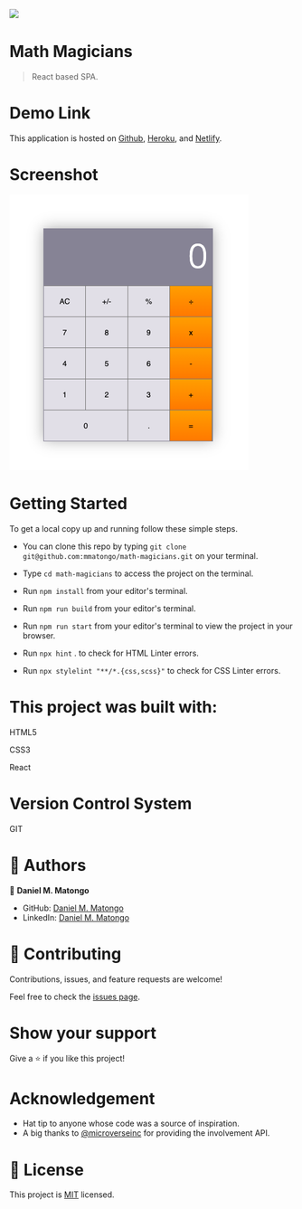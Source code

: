 ![](https://img.shields.io/badge/Microverse-blueviolet)

# Math Magicians

> React based SPA.  

# Demo Link

This application is hosted on [Github](https://mmatongo.github.io/math-magicians/), [Heroku](https://pacific-refuge-54957.herokuapp.com/), and [Netlify](https://brave-mayer-2d79c7.netlify.app).

# Screenshot

![Image of the desktop view](./img/1.png)

# Getting Started

To get a local copy up and running follow these simple steps.

- You can clone this repo by typing `git clone git@github.com:mmatongo/math-magicians.git` on your terminal.

- Type `cd math-magicians` to access the project on the terminal.
  
- Run `npm install` from your editor's terminal.

- Run `npm run build` from your editor's terminal.

- Run `npm run start` from your editor's terminal to view the project in your browser.

- Run `npx hint` . to check for HTML Linter errors.

- Run `npx stylelint "**/*.{css,scss}"` to check for CSS Linter errors.


# This project was built with:

HTML5

CSS3

React


# Version Control System

GIT

# 👤 Authors


👤 **Daniel M. Matongo**

- GitHub: [Daniel M. Matongo](https://github.com/mmatongo)
- LinkedIn: [Daniel M. Matongo](https://linkedin.com/in/mmatongo)


# 🤝 Contributing

Contributions, issues, and feature requests are welcome!

Feel free to check the [issues page](https://github.com/mmatongo/math-magicians/issues).

# Show your support

Give a ⭐️ if you like this project!

# Acknowledgement
- Hat tip to anyone whose code was a source of inspiration.
- A big thanks to [@microverseinc](https://github.com/microverseinc) for providing the involvement API.

# 📝 License

This project is [MIT](./MIT.md) licensed.
